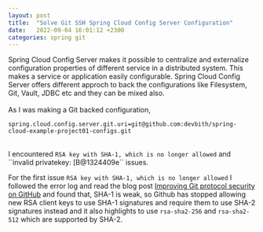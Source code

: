 ```yaml
---
layout: post
title:  "Solve Git SSH Spring Cloud Config Server Configuration"
date:   2022-09-04 16:01:12 +2300
categories: spring git
---
```


Spring Cloud Config Server makes it possible to centralize and externalize configuration properties of different service in a distributed system. This makes a service or application easily configurable. Spring Cloud Config Server offers different approch to back the configurations like Filesystem, Git, Vault, JDBC etc and they can be mixed also.
<br><br>
As I was making a Git backed configuration, 

 ```
spring.cloud.config.server.git.uri=git@github.com:devbith/spring-cloud-example-project01-configs.git
```

<br>
I encountered <code>RSA key with SHA-1, which is no longer allowed</code> and  ``invalid privatekey: [B@1324409e`` issues. <br>

For the first issue `RSA key with SHA-1, which is no longer allowed` I followed the error log and read the blog post <a href="https://github.blog/2021-09-01-improving-git-protocol-security-github/ ">Improving Git protocol security on GitHub</a> and found that, SHA-1 is weak, so Github has stopped allowing new RSA client keys to use SHA-1 signatures and require them to use SHA-2 signatures instead and it also highlights to use `rsa-sha2-256` and `rsa-sha2-512` which are supported by SHA-2. 

